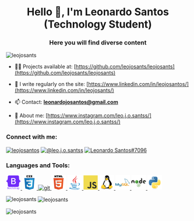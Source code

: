 <h1 align="center">Hello 👋, I'm Leonardo Santos (Technology Student)</h1>
<h3 align="center">Here you will find diverse content</h3>

<p align="left"> 
  <img src="https://komarev.com/ghpvc/?username=leojosants&label=Profile%20views&color=0e75b6&style=flat" alt="leojosants" /> 
</p>

- 👨‍💻 Projects available at: [https://github.com/leojosants/leojosants](https://github.com/leojosants/leojosants)

- 📝 I write regularly on the site: [https://www.linkedin.com/in/leojosantos/](https://www.linkedin.com/in/leojosants/)

- 📫 Contact: **leonardojosantos@gmail.com**

- 📄 About me: [https://www.instagram.com/leo.j.o.santss/](https://www.instagram.com/leo.j.o.santss/)

<h3 align="left">Connect with me:</h3>
<p align="left">
<a href="https://linkedin.com/in/leojosantos" target="blank"><img align="center" src="https://raw.githubusercontent.com/rahuldkjain/github-profile-readme-generator/master/src/images/icons/Social/linked-in-alt.svg" alt="leojosantos" height="30" width="40" /></a>
<a href="https://instagram.com/@leo.j.o.santss" target="blank"><img align="center" src="https://raw.githubusercontent.com/rahuldkjain/github-profile-readme-generator/master/src/images/icons/Social/instagram.svg" alt="@leo.j.o.santss" height="30" width="40" /></a>
<a href="https://discord.gg/Leonardo Santos#7096" target="blank"><img align="center" src="https://raw.githubusercontent.com/rahuldkjain/github-profile-readme-generator/master/src/images/icons/Social/discord.svg" alt="Leonardo Santos#7096" height="30" width="40" /></a>
</p>

<h3 align="left">Languages and Tools:</h3>
<p align="left"> <a href="https://getbootstrap.com" target="_blank" rel="noreferrer"> <img src="https://raw.githubusercontent.com/devicons/devicon/master/icons/bootstrap/bootstrap-plain-wordmark.svg" alt="bootstrap" width="40" height="40"/> </a> <a href="https://www.w3schools.com/css/" target="_blank" rel="noreferrer"> <img src="https://raw.githubusercontent.com/devicons/devicon/master/icons/css3/css3-original-wordmark.svg" alt="css3" width="40" height="40"/> </a> <a href="https://git-scm.com/" target="_blank" rel="noreferrer"> <img src="https://www.vectorlogo.zone/logos/git-scm/git-scm-icon.svg" alt="git" width="40" height="40"/> </a> <a href="https://www.w3.org/html/" target="_blank" rel="noreferrer"> <img src="https://raw.githubusercontent.com/devicons/devicon/master/icons/html5/html5-original-wordmark.svg" alt="html5" width="40" height="40"/> </a> <a href="https://www.java.com" target="_blank" rel="noreferrer"> <img src="https://raw.githubusercontent.com/devicons/devicon/master/icons/java/java-original.svg" alt="java" width="40" height="40"/> </a> <a href="https://developer.mozilla.org/en-US/docs/Web/JavaScript" target="_blank" rel="noreferrer"> <img src="https://raw.githubusercontent.com/devicons/devicon/master/icons/javascript/javascript-original.svg" alt="javascript" width="40" height="40"/> </a> <a href="https://www.linux.org/" target="_blank" rel="noreferrer"> <img src="https://raw.githubusercontent.com/devicons/devicon/master/icons/linux/linux-original.svg" alt="linux" width="40" height="40"/> </a> <a href="https://www.mysql.com/" target="_blank" rel="noreferrer"> <img src="https://raw.githubusercontent.com/devicons/devicon/master/icons/mysql/mysql-original-wordmark.svg" alt="mysql" width="40" height="40"/> </a> <a href="https://nodejs.org" target="_blank" rel="noreferrer"> <img src="https://raw.githubusercontent.com/devicons/devicon/master/icons/nodejs/nodejs-original-wordmark.svg" alt="nodejs" width="40" height="40"/> </a> <a href="https://www.python.org" target="_blank" rel="noreferrer"> <img src="https://raw.githubusercontent.com/devicons/devicon/master/icons/python/python-original.svg" alt="python" width="40" height="40"/> </a> </p>

<p><img align="left" src="https://github-readme-stats.vercel.app/api/top-langs?username=leojosants&show_icons=true&theme=dark&locale=en&layout=compact" alt="leojosants" /></p>

<p>&nbsp;<img align="center" src="https://github-readme-stats.vercel.app/api?username=leojosants&show_icons=true&theme=dark&locale=en" alt="leojosants" /></p>

<p><img align="center" src="https://github-readme-streak-stats.herokuapp.com/?user=leojosants&theme=dark" alt="leojosants" /></p>
